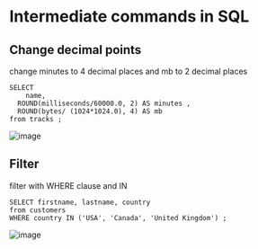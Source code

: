 # Intermediate commands in SQL


## Change decimal points
change minutes to 4 decimal places and mb to  2 decimal places
```
SELECT 
	name, 
  ROUND(milliseconds/60000.0, 2) AS minutes , 
  ROUND(bytes/ (1024*1024.0), 4) AS mb
from tracks ;
```
![image](https://user-images.githubusercontent.com/85028821/212546747-d9594af0-4d2d-4751-845a-df8b02c20041.png)

## Filter
filter with WHERE clause and IN
```
SELECT firstname, lastname, country 
from customers
WHERE country IN ('USA', 'Canada', 'United Kingdom') ;
```
![image](https://user-images.githubusercontent.com/85028821/212547013-252eb563-9f92-4866-8681-820f51acb37c.png)

